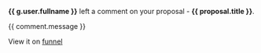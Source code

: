 **{{ g.user.fullname }}** left a comment on your proposal -  **{{ proposal.title
}}**.

{{ comment.message }}

View it on [funnel]({{link}})
